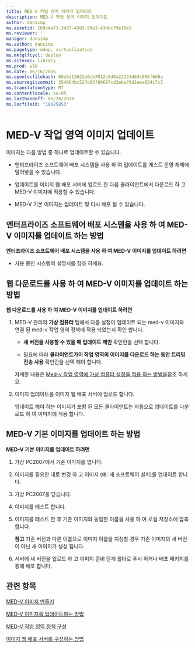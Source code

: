 ```yaml
---
title: MED-V 작업 영역 이미지 업데이트
description: MED-V 작업 영역 이미지 업데이트
author: dansimp
ms.assetid: 1b9c4a73-3487-43d2-98e3-43dbc79e10e3
ms.reviewer: ''
manager: dansimp
ms.author: dansimp
ms.pagetype: mdop, virtualization
ms.mktglfcycl: deploy
ms.sitesec: library
ms.prod: w10
ms.date: 06/16/2016
ms.openlocfilehash: 60a5d12622e0cb7012c6d0a22124d63c085f6d0a
ms.sourcegitcommit: 354664bc527d93f80687cd2eba70d1eea024c7c3
ms.translationtype: MT
ms.contentlocale: ko-KR
ms.lasthandoff: 06/26/2020
ms.locfileid: "10825853"
---
```

# MED-V 작업 영역 이미지 업데이트


이미지는 다음 방법 중 하나로 업데이트할 수 있습니다.

-   엔터프라이즈 소프트웨어 배포 시스템을 사용 하 여 업데이트를 게스트 운영 체제에 밀어넣을 수 있습니다.

-   업데이트를 이미지 웹 배포 서버에 업로드 한 다음 클라이언트에서 다운로드 하 고 MED-V 이미지에 적용할 수 있습니다.

-   MED-V 기본 이미지는 업데이트 및 다시 배포 될 수 있습니다.

## <a href="" id="bkmk-howtoupdateamedvimageusinganesd"></a>엔터프라이즈 소프트웨어 배포 시스템을 사용 하 여 MED-V 이미지를 업데이트 하는 방법


**엔터프라이즈 소프트웨어 배포 시스템을 사용 하 여 MED-V 이미지를 업데이트 하려면**

-   사용 중인 시스템의 설명서를 참조 하세요.

## <a href="" id="bkmk-howtoupdateamedvimageusingwebdownload"></a>웹 다운로드를 사용 하 여 MED-V 이미지를 업데이트 하는 방법


**웹 다운로드를 사용 하 여 MED-V 이미지를 업데이트 하려면**

1.  MED-V 관리의 **가상 컴퓨터** 탭에서 다음 설정이 업데이트 되는 med-v 이미지와 연결 된 med-v 작업 영역 정책에 적용 되었는지 확인 합니다.

    -   **새 버전을 사용할 수 있을 때 업데이트 제안** 확인란을 선택 합니다.

    -   필요에 따라 **클라이언트가이 작업 영역의 이미지를 다운로드 하는 동안 트리밍 전송 사용** 확인란을 선택 해야 합니다.

    자세한 내용은 [Med-v 작업 영역에 가상 컴퓨터 설정을 적용 하는 방법을](how-to-apply-virtual-machine-settings-to-a-med-v-workspace.md)참조 하세요.

2.  이미지 업데이트를 이미지 웹 배포 서버에 업로드 합니다.

    업데이트 해야 하는 이미지가 포함 된 모든 클라이언트는 자동으로 업데이트를 다운로드 하 여 이미지에 적용 합니다.

## <a href="" id="bkmk-howtoupdateamedvbaseimage"></a>MED-V 기본 이미지를 업데이트 하는 방법


**MED-V 기본 이미지를 업데이트 하려면**

1.  가상 PC2007에서 기존 이미지를 엽니다.

2.  이미지를 필요한 대로 변경 하 고 이미지 (예: 새 소프트웨어 설치)를 업데이트 합니다.

3.  가상 PC2007을 닫습니다.

4.  이미지를 테스트 합니다.

5.  이미지를 테스트 한 후 기존 이미지와 동일한 이름을 사용 하 여 로컬 저장소에 압축 합니다.

    **참고**  기존 버전과 다른 이름으로 이미지 이름을 지정할 경우 기존 이미지의 새 버전이 아닌 새 이미지가 생성 됩니다.

     

6.  서버에 새 버전을 업로드 하 고 이미지 준비 단계 폴더로 푸시 하거나 배포 패키지를 통해 배포 합니다.

## 관련 항목


[MED-V 이미지 만들기](creating-a-med-v-image.md)

[MED-V 이미지를 업데이트하는 방법](how-to-update-a-med-v-image.md)

[MED-V 작업 영역 정책 구성](configuring-med-v-workspace-policies.md)

[이미지 웹 배포 서버를 구성하는 방법](how-to-configure-the-image-web-distribution-server.md)

 

 





